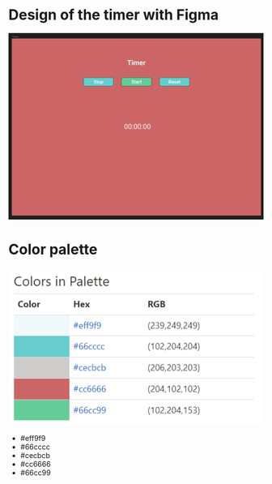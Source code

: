 # Design of the timer with Figma

![Design](/countdown-timer/figma/Design.PNG)

# Color palette

![Color palette](/countdown-timer/figma/ColorPalette.PNG)

- \#eff9f9
- \#66cccc
- \#cecbcb
- \#cc6666
- \#66cc99